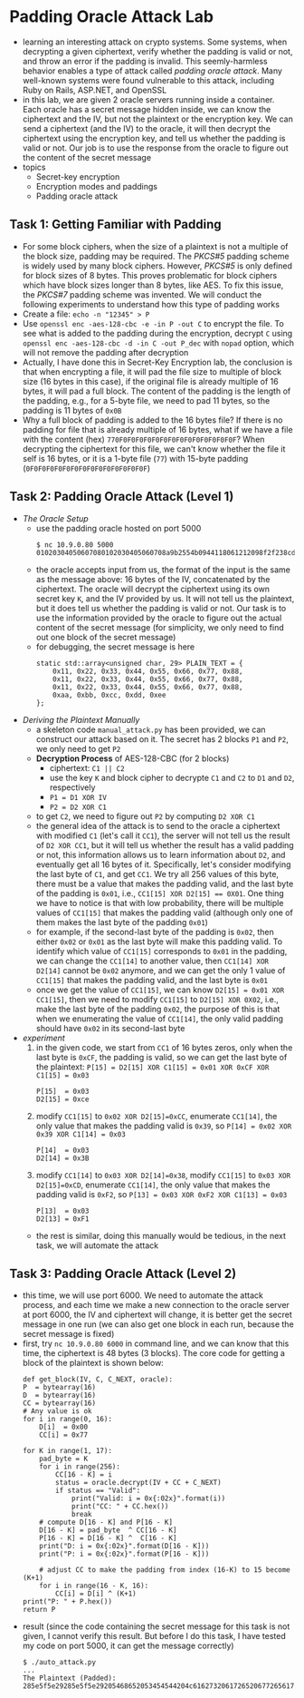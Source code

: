 # Padding Oracle Attack Lab
- learning an interesting attack on crypto systems. Some systems, when decrypting a given ciphertext, verify whether the padding is valid or not, and throw an error if the padding is invalid. This seemly-harmless behavior enables a type of attack called *padding oracle attack*. Many well-known systems were found vulnerable to this attack, including Ruby on Rails, ASP.NET, and OpenSSL
- in this lab, we are given 2 oracle servers running inside a container. Each oracle has a secret message hidden inside, we can know the ciphertext and the IV, but not the plaintext or the encryption key. We can send a ciphertext (and the IV) to the oracle, it will then decrypt the ciphertext using the encryption key, and tell us whether the padding is valid or not. Our job is to use the response from the oracle to figure out the content of the secret message
- topics
    - Secret-key encryption
    - Encryption modes and paddings
    - Padding oracle attack

## Task 1: Getting Familiar with Padding
- For some block ciphers, when the size of a plaintext is not a multiple of the block size, padding may be required. The *PKCS#5* padding scheme is widely used by many block ciphers. However, *PKCS#5* is only defined for block sizes of 8 bytes. This proves problematic for block ciphers which have block sizes longer than 8 bytes, like AES. To fix this issue, the *PKCS#7* padding scheme was invented. We will conduct the following experiments to understand how this type of padding works
- Create a file: `echo -n "12345" > P`
- Use `openssl enc -aes-128-cbc -e -in P -out C` to encrypt the file. To see what is added to the padding during the encryption, decrypt `C` using `openssl enc -aes-128-cbc -d -in C -out P_dec` with `nopad` option, which will not remove the padding after decryption 
- Actually, I have done this in Secret-Key Encryption lab, the conclusion is that when encrypting a file, it will pad the file size to multiple of block size (16 bytes in this case), if the original file is already multiple of 16 bytes, it will pad a full block. The content of the padding is the length of the padding, e.g., for a 5-byte file, we need to pad 11 bytes, so the padding is 11 bytes of `0x0B`
- Why a full block of padding is added to the 16 bytes file? If there is no padding for file that is already multiple of 16 bytes, what if we have a file with the content (hex) `770F0F0F0F0F0F0F0F0F0F0F0F0F0F0F`? When decrypting the ciphertext for this file, we can't know whether the file it self is 16 bytes, or it is a 1-byte file (`77`) with 15-byte padding (`0F0F0F0F0F0F0F0F0F0F0F0F0F0F0F`)

## Task 2: Padding Oracle Attack (Level 1)
- *The Oracle Setup*
    - use the padding oracle hosted on port 5000
        ```
        $ nc 10.9.0.80 5000
        01020304050607080102030405060708a9b2554b0944118061212098f2f238cd779ea0aae3d9d020f3677bfcb3cda9ce
        ```
    - the oracle accepts input from us, the format of the input is the same as the message above: 16 bytes of the IV, concatenated by the ciphertext. The oracle will decrypt the ciphertext using its own secret key `K`, and the IV provided by us. It will not tell us the plaintext, but it does tell us whether the padding is valid or not. Our task is to use the information provided by the oracle to figure out the actual content of the secret message (for simplicity, we only need to find out one block of the secret message)
    - for debugging, the secret message is here
        ```
        static std::array<unsigned char, 29> PLAIN_TEXT = {
            0x11, 0x22, 0x33, 0x44, 0x55, 0x66, 0x77, 0x88,
            0x11, 0x22, 0x33, 0x44, 0x55, 0x66, 0x77, 0x88,
            0x11, 0x22, 0x33, 0x44, 0x55, 0x66, 0x77, 0x88,
            0xaa, 0xbb, 0xcc, 0xdd, 0xee
        };
        ```
- *Deriving the Plaintext Manually*
    - a skeleton code `manual_attack.py` has been provided, we can construct our attack based on it. The secret has 2 blocks `P1` and `P2`, we only need to get `P2`
    - **Decryption Process** of AES-128-CBC (for 2 blocks)
        - ciphertext: `C1 || C2`
        - use the key `K` and block cipher to decrypte `C1` and `C2` to `D1` and `D2`, respectively
        - `P1 = D1 XOR IV`
        - `P2 = D2 XOR C1`
    - to get `C2`, we need to figure out `P2` by computing `D2 XOR C1`
    - the general idea of the attack is to send to the oracle a ciphertext with modified `C1` (let's call it `CC1`), the server will not tell us the result of `D2 XOR CC1`, but it will tell us whether the result has a valid padding or not, this information allows us to learn information about `D2`, and eventually get all 16 bytes of it. Specifically, let's consider modifying the last byte of `C1`, and get `CC1`. We try all 256 values of this byte, there must be a value that makes the padding valid, and the last byte of the padding is `0x01`, i.e., `CC1[15] XOR D2[15] == 0X01`. One thing we have to notice is that with low probability, there will be multiple values of `CC1[15]` that makes the padding valid (although only one of them makes the last byte of the padding `0x01`)
    - for example, if the second-last byte of the padding is `0x02`, then either `0x02` or `0x01` as the last byte will make this padding valid. To identify which value of `CC1[15]` corresponds to `0x01` in the padding, we can change the `CC1[14]` to another value, then `CC1[14] XOR D2[14]` cannot be `0x02` anymore, and we can get the only 1 value of `CC1[15]` that makes the padding valid, and the last byte is `0x01`
    - once we get the value of `CC1[15]`, we can know `D2[15] = 0x01 XOR CC1[15]`, then we need to modify `CC1[15]` to `D2[15] XOR 0X02`, i.e., make the last byte of the padding `0x02`, the purpose of this is that when we enumerating the value of `CC1[14]`, the only valid padding should have `0x02` in its second-last byte
- *experiment*
    1. in the given code, we start from `CC1` of 16 bytes zeros, only when the last byte is `0xCF`, the padding is valid, so we can get the last byte of the plaintext: `P[15] = D2[15] XOR C1[15] = 0x01 XOR 0xCF XOR C1[15] = 0x03`
        ```
        P[15]  = 0x03
        D2[15] = 0xce
        ```
    2. modify `CC1[15]` to `0x02 XOR D2[15]=0xCC`, enumerate `CC1[14]`, the only value that makes the padding valid is `0x39`, so `P[14] = 0x02 XOR 0x39 XOR C1[14] = 0x03`
        ```
        P[14]  = 0x03
        D2[14] = 0x3B
        ```
    3. modify `CC1[14]` to `0x03 XOR D2[14]=0x38`, modify `CC1[15]` to `0x03 XOR D2[15]=0xCD`, enumerate `CC1[14]`, the only value that makes the padding valid is `0xF2`, so `P[13] = 0x03 XOR 0xF2 XOR C1[13] = 0x03`
        ```
        P[13]  = 0x03
        D2[13] = 0xF1
        ```
    - the rest is similar, doing this manually would be tedious, in the next task, we will automate the attack

## Task 3: Padding Oracle Attack (Level 2)
- this time, we will use port 6000. We need to automate the attack process, and each time we make a new connection to the oracle server at port 6000, the IV and ciphertext will change, it is better get the secret message in one run (we can also get one block in each run, because the secret message is fixed)
- first, try `nc 10.9.0.80 6000` in command line, and we can know that this time, the ciphertext is 48 bytes (3 blocks). The core code for getting a block of the plaintext is shown below:
    ```
    def get_block(IV, C, C_NEXT, oracle):
    P  = bytearray(16)
    D  = bytearray(16)
    CC = bytearray(16)
    # Any value is ok
    for i in range(0, 16):
        D[i]  = 0x00
        CC[i] = 0x77
        
    for K in range(1, 17):
        pad_byte = K
        for i in range(256):
            CC[16 - K] = i
            status = oracle.decrypt(IV + CC + C_NEXT)
            if status == "Valid":
                print("Valid: i = 0x{:02x}".format(i))
                print("CC: " + CC.hex())
                break
        # compute D[16 - K] and P[16 - K]
        D[16 - K] = pad_byte  ^ CC[16 - K]
        P[16 - K] = D[16 - K] ^  C[16 - K]
        print("D: i = 0x{:02x}".format(D[16 - K]))
        print("P: i = 0x{:02x}".format(P[16 - K]))
        
        # adjust CC to make the padding from index (16-K) to 15 become (K+1)
        for i in range(16 - K, 16):
            CC[i] = D[i] ^ (K+1)
    print("P: " + P.hex())
    return P
    ```
- result (since the code containing the secret message for this task is not given, I cannot verify this result. But before I do this task, I have tested my code on port 5000, it can get the message correctly)
    ```
    $ ./auto_attack.py
    ...
    The Plaintext (Padded):
    285e5f5e29285e5f5e29205468652053454544204c616273206172652067726561742120285e5f5e29285e5f5e290202
    ```
